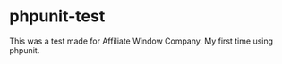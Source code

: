 phpunit-test
============

This was a test made for Affiliate Window Company. My first time using phpunit. 
